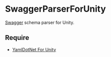# SwaggerParserForUnity

[Swagger](http://swagger.io/) schema parser for Unity.

## Require

- [YamlDotNet For Unity](https://www.assetstore.unity3d.com/jp/#!/content/36292)
